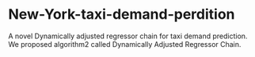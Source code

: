 # New-York-taxi-demand-perdition
A novel Dynamically adjusted regressor chain for taxi demand prediction.
We proposed algorithm2 called Dynamically Adjusted Regressor Chain.

